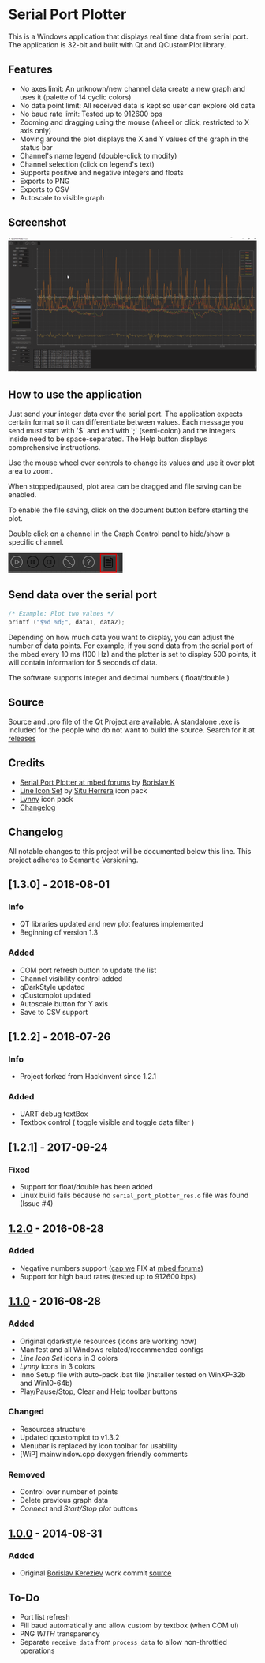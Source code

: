 # Serial Port Plotter

This is a Windows application that displays real time data from serial port. The application is 32-bit and built with Qt and QCustomPlot library.

## Features

- No axes limit: An unknown/new channel data create a new graph and uses it (palette of 14 cyclic colors)
- No data point limit: All received data is kept so user can explore old data
- No baud rate limit: Tested up to 912600 bps
- Zooming and dragging using the mouse (wheel or click, restricted to X axis only)
- Moving around the plot displays the X and Y values of the graph in the status bar
- Channel's name legend (double-click to modify)
- Channel selection (click on legend's text)
- Supports positive and negative integers and floats
- Exports to PNG
- Exports to CSV
- Autoscale to visible graph

## Screenshot

![Serial Port Plotter screenshot](res/screen_0.png)

## How to use the application

Just send your integer data over the serial port. The application expects certain format so it can differentiate between values. Each message you send must start with '$' and end with ';' (semi-colon) and the integers inside need to be space-separated. The Help button displays comprehensive instructions.

Use the mouse wheel over controls to change its values and use it over plot area to zoom.

When stopped/paused, plot area can be dragged and file saving can be enabled.

To enable the file saving, click on the document button before starting the plot.

Double click on a channel in the Graph Control panel to hide/show a specific channel.

![File Save Button](res/screen_1.png)

## Send data over the serial port

```c
/* Example: Plot two values */
printf ("$%d %d;", data1, data2);
```

Depending on how much data you want to display, you can adjust the number of data points. For example, if you send data from the serial port of the mbed every 10 ms (100 Hz) and the plotter is set to display 500 points, it will contain information for 5 seconds of data.

The software supports integer and decimal numbers ( float/double )

## Source

Source and .pro file of the Qt Project are available. A standalone .exe is included for the people who do not want to build the source. Search for it at [releases](https://github.com/CieNTi/serial_port_plotter/releases)

## Credits

- [Serial Port Plotter at mbed forums](https://developer.mbed.org/users/borislav/notebook/serial-port-plotter/) by [Borislav K](https://developer.mbed.org/users/borislav/)
- [Line Icon Set](http://www.flaticon.com/packs/line-icon-set) by [Situ Herrera](http://www.flaticon.com/authors/situ-herrera) icon pack
- [Lynny](http://www.1001freedownloads.com/free-vector/lynny-icons-full) icon pack
- [Changelog](http://keepachangelog.com/)

## Changelog

All notable changes to this project will be documented below this line.
This project adheres to [Semantic Versioning](http://semver.org/).

## [1.3.0] - 2018-08-01

### Info

- QT libraries updated and new plot features implemented
- Beginning of version 1.3

### Added

- COM port refresh button to update the list
- Channel visibility control added
- qDarkStyle updated
- qCustomplot updated
- Autoscale button for Y axis
- Save to CSV support

## [1.2.2] - 2018-07-26

### Info

- Project forked from HackInvent since 1.2.1

### Added

- UART debug textBox
- Textbox control ( toggle visible and toggle data filter )

## [1.2.1] - 2017-09-24

### Fixed

- Support for float/double has been added
- Linux build fails because no `serial_port_plotter_res.o` file was found (Issue #4)

## [1.2.0] - 2016-08-28

### Added

- Negative numbers support ([cap we](https://developer.mbed.org/users/capwe/) FIX at [mbed forums](https://developer.mbed.org/comments/perm/22672/))
- Support for high baud rates (tested up to 912600 bps)

## [1.1.0] - 2016-08-28

### Added

- Original qdarkstyle resources (icons are working now)
- Manifest and all Windows related/recommended configs
- *Line Icon Set* icons in 3 colors
- *Lynny* icons in 3 colors
- Inno Setup file with auto-pack .bat file (installer tested on WinXP-32b and Win10-64b)
- Play/Pause/Stop, Clear and Help toolbar buttons

### Changed

- Resources structure
- Updated qcustomplot to v1.3.2
- Menubar is replaced by icon toolbar for usability
- [WiP] mainwindow.cpp doxygen friendly comments

### Removed

- Control over number of points
- Delete previous graph data
- *Connect* and *Start/Stop plot* buttons

## [1.0.0] - 2014-08-31

### Added

- Original [Borislav Kereziev](mailto:b.kereziev@gmail.com) work commit [source](https://developer.mbed.org/users/borislav/notebook/serial-port-plotter/)

[1.2.0]: https://github.com/CieNTi/serial_port_plotter/releases/tag/v1.2.0
[1.1.0]: https://github.com/CieNTi/serial_port_plotter/releases/tag/v1.1.0
[1.0.0]: https://github.com/CieNTi/serial_port_plotter/releases/tag/v1.0.0

## To-Do

- Port list refresh
- Fill baud automatically and allow custom by textbox (when COM ui)
- PNG *WITH* transparency
- Separate `receive_data` from `process_data` to allow non-throttled operations
